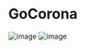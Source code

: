 # GoCorona
![image](https://github.com/Bazelit/GoCorona/assets/114398169/529c85b5-bbe7-4469-8231-b69c78b00d54)
![image](https://github.com/Bazelit/GoCorona/assets/114398169/3f598bd4-1362-437d-856f-e5788d0d3b83)
